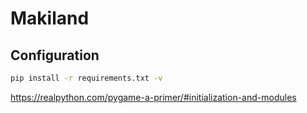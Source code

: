 # Makiland

## Configuration
```bash
pip install -r requirements.txt -v
```

https://realpython.com/pygame-a-primer/#initialization-and-modules
